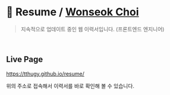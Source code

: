 # 🚀 Resume / [Wonseok Choi](https://github.com/tthugy)
> 지속적으로 업데이트 중인 웹 이력서입니다. (프론트엔드 엔지니어)  

<br/>

## Live Page

https://tthugy.github.io/resume/

위의 주소로 접속해서 이력서를 바로 확인해 볼 수 있습니다.
